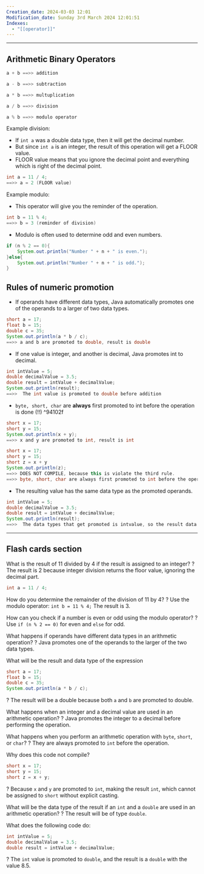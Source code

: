 ```yaml
---
Creation_date: 2024-03-03 12:01
Modification_date: Sunday 3rd March 2024 12:01:51
Indexes:
  - "[[operator]]"
---
```


----
## Arithmetic Binary Operators

```java
a + b ==>> addition
```

```java
a - b ==>> subtraction
```

```java
a * b ==>> multuplication
```

```java
a / b ==>> division
```

```java
a % b ==>> modulo operator
```

Example division:
- If `int a` was a double data type, then it will get the decimal number.
- But since `int a` is an integer, the result of this operation will get a FLOOR value.
- FLOOR value means that you ignore the decimal point and everything which is right of the decimal point.
```java
int a = 11 / 4;
==>> a = 2 (FLOOR value)
```

Example modulo:
- This operator will give you the reminder of the operation.
```java
int b = 11 % 4;
==>> b = 3 (reminder of division)
```
- Modulo is often used to determine odd and even numbers.
```java
if (n % 2 == 0){
	System.out.println("Number " + n + " is even.");
}else{
	System.out.println("Number " + n + " is odd.");
}
```

## Rules of numeric promotion

- If operands have different data types, Java automatically promotes one of the operands to a larger of two data types.
```java
short a = 17;
float b = 15;
double c = 35;
System.out.println(a * b / c);
==>> a and b are promoted to double, result is double
```
- If one value is integer, and another is decimal, Java promotes int to decimal.
```java
int intValue = 5; 
double decimalValue = 3.5; 
double result = intValue + decimalValue;
System.out.println(result);
==>>  The int value is promoted to double before addition
```
- `byte, short, char` are **always** first promoted to int before the operation is done (!!) ^94102f
```java
short x = 17;
short y = 15;
System.out.println(x + y);
==>> x and y are promoted to int, result is int
```

```java
short x = 17;
short y = 15;
short z = x + y
System.out.println(z);
==>> DOES NOT COMPILE, because this is violate the third rule. 
==>> byte, short, char are always first promoted to int before the operation is done
```
- The resulting value has the same data type as the promoted operands. 
```java
int intValue = 5; 
double decimalValue = 3.5; 
double result = intValue + decimalValue;
System.out.println(result);
==>>  The data types that get promoted is intvalue, so the result data type will be double as well.
```


---
## Flash cards section

What is the result of 11 divided by 4 if the result is assigned to an integer?
?
The result is 2 because integer division returns the floor value, ignoring the decimal part.
```java
int a = 11 / 4;
```

How do you determine the remainder of the division of 11 by 4?
?
Use the modulo operator: `int b = 11 % 4;` The result is 3.

How can you check if a number is even or odd using the modulo operator?
?
Use `if (n % 2 == 0)` for even and `else` for odd.

What happens if operands have different data types in an arithmetic operation?
?
Java promotes one of the operands to the larger of the two data types.

What will be the result and data type of the expression 
```java
short a = 17;
float b = 15;
double c = 35;
System.out.println(a * b / c);
```
?
The result will be a double because both `a` and `b` are promoted to double.

What happens when an integer and a decimal value are used in an arithmetic operation?
?
Java promotes the integer to a decimal before performing the operation.

What happens when you perform an arithmetic operation with `byte`, `short`, or `char`?
?
They are always promoted to `int` before the operation.

Why does this code not compile?
```java
short x = 17;
short y = 15;
short z = x + y;
```
?
Because `x` and `y` are promoted to `int`, making the result `int`, which cannot be assigned to `short` without explicit casting.

What will be the data type of the result if an `int` and a `double` are used in an arithmetic operation?
?
The result will be of type `double`.

What does the following code do:
```java
int intValue = 5;
double decimalValue = 3.5;
double result = intValue + decimalValue;
```
?
The `int` value is promoted to `double`, and the result is a `double` with the value 8.5.
